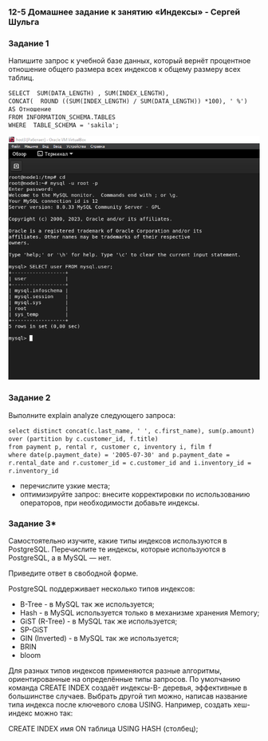 ### 12-5 Домашнее задание к занятию «Индексы» - Сергей Шульга

### Задание 1
Напишите запрос к учебной базе данных, который вернёт процентное отношение общего размера всех индексов к общему размеру всех таблиц.

```
SELECT  SUM(DATA_LENGTH) , SUM(INDEX_LENGTH),
CONCAT(  ROUND ((SUM(INDEX_LENGTH) / SUM(DATA_LENGTH)) *100), ' %')  AS Отношение
FROM INFORMATION_SCHEMA.TABLES
WHERE  TABLE_SCHEMA = 'sakila';
```
![alt text](https://github.com/SergeiShulga/121_2/blob/main/img/001.png)

### Задание 2
Выполните explain analyze следующего запроса:

```
select distinct concat(c.last_name, ' ', c.first_name), sum(p.amount) over (partition by c.customer_id, f.title)
from payment p, rental r, customer c, inventory i, film f
where date(p.payment_date) = '2005-07-30' and p.payment_date = r.rental_date and r.customer_id = c.customer_id and i.inventory_id = r.inventory_id
```

- перечислите узкие места;
- оптимизируйте запрос: внесите корректировки по использованию операторов, при необходимости добавьте индексы.



### Задание 3*
Самостоятельно изучите, какие типы индексов используются в PostgreSQL. Перечислите те индексы, которые используются в PostgreSQL, а в MySQL — нет.

Приведите ответ в свободной форме.

PostgreSQL поддерживает несколько типов индексов:
- B-Tree - в MySQL так же используется;
- Hash - в MySQL используется только в механизме хранения Memory;
- GiST (R-Tree) - в MySQL так же используется;
- SP-GiST
- GIN (Inverted) - в MySQL так же используется;
- BRIN
- bloom

Для разных типов индексов применяются разные алгоритмы, ориентированные на определённые типы запросов. По умолчанию команда CREATE INDEX создаёт индексы-B-
деревья, эффективные в большинстве случаев. Выбрать другой тип можно, написав название типа индекса после ключевого слова USING. Например, создать хеш-индекс можно так:

CREATE INDEX имя ON таблица USING HASH (столбец);
